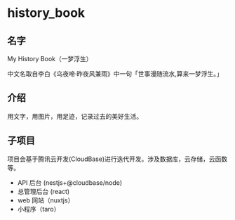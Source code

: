# history_book

## 名字

My History Book（一梦浮生） 

中文名取自李白《乌夜啼·昨夜风兼雨》中一句「世事漫随流水,算来一梦浮生。」

## 介绍

用文字，用图片，用足迹，记录过去的美好生活。

## 子项目

项目会基于腾讯云开发(CloudBase)进行迭代开发。涉及数据库，云存储，云函数等。

- API 后台 (nestjs+@cloudbase/node)
- 总管理后台 (react)
- web 网站（nuxtjs）
- 小程序（taro）

